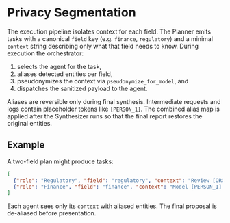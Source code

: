 # Privacy Segmentation

The execution pipeline isolates context for each field. The Planner emits tasks with a
canonical `field` key (e.g. `finance`, `regulatory`) and a minimal `context`
string describing only what that field needs to know. During execution the
orchestrator:

1. selects the agent for the task,
2. aliases detected entities per field,
3. pseudonymizes the context via `pseudonymize_for_model`, and
4. dispatches the sanitized payload to the agent.

Aliases are reversible only during final synthesis. Intermediate requests and
logs contain placeholder tokens like `[PERSON_1]`. The combined alias map is
applied after the Synthesizer runs so that the final report restores the
original entities.

## Example

A two-field plan might produce tasks:

```json
[
  {"role": "Regulatory", "field": "regulatory", "context": "Review [ORG_1] filing"},
  {"role": "Finance", "field": "finance", "context": "Model [PERSON_1] budget"}
]
```

Each agent sees only its `context` with aliased entities. The final proposal is
de-aliased before presentation.
